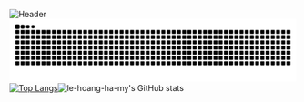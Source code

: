 ![Header](./github-header.png)
![Snake animation](https://github.com/le-hoang-ha-my/le-hoang-ha-my/blob/output/github-contribution-grid-snake-dark.svg)
[![Top Langs](https://github-readme-stats.vercel.app/api/top-langs/?username=le-hoang-ha-my&layout=donut&theme=radical)](https://github.com/le-hoang-ha-my/github-readme-stats)![le-hoang-ha-my's GitHub stats](https://github-readme-stats.vercel.app/api?username=le-hoang-ha-my&show_icons=true&theme=radical)
